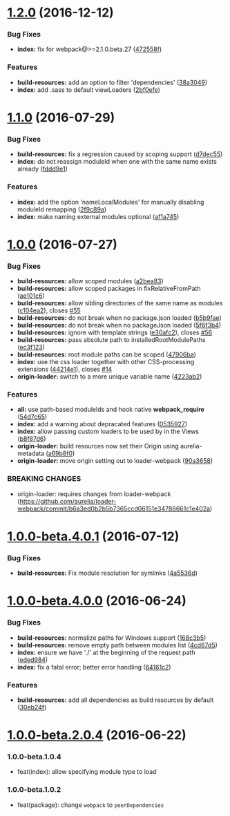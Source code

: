 <a name="1.2.0"></a>
# [1.2.0](https://github.com/aurelia/webpack-plugin/compare/1.1.0...v1.2.0) (2016-12-12)


### Bug Fixes

* **index:** fix for webpack@>=2.1.0.beta.27 ([472558f](https://github.com/aurelia/webpack-plugin/commit/472558f))


### Features

* **build-resources:** add an option to filter 'dependencies' ([38a3049](https://github.com/aurelia/webpack-plugin/commit/38a3049))
* **index:** add .sass to default viewLoaders ([2bf0efe](https://github.com/aurelia/webpack-plugin/commit/2bf0efe))



<a name="1.1.0"></a>
# [1.1.0](https://github.com/aurelia/webpack-plugin/compare/1.0.0...v1.1.0) (2016-07-29)


### Bug Fixes

* **build-resources:** fix a regression caused by scoping support ([d7dec55](https://github.com/aurelia/webpack-plugin/commit/d7dec55))
* **index:** do not reassign moduleId when one with the same name exists already ([fddd9e1](https://github.com/aurelia/webpack-plugin/commit/fddd9e1))


### Features

* **index:** add the option 'nameLocalModules' for manually disabling moduleId remapping ([2f9c89a](https://github.com/aurelia/webpack-plugin/commit/2f9c89a))
* **index:** make naming external modules optional ([af1a745](https://github.com/aurelia/webpack-plugin/commit/af1a745))



<a name="1.0.0"></a>
# [1.0.0](https://github.com/aurelia/webpack-plugin/compare/1.0.0-beta.4.0.1...v1.0.0) (2016-07-27)


### Bug Fixes

* **build-resources:** allow scoped modules ([a2bea83](https://github.com/aurelia/webpack-plugin/commit/a2bea83))
* **build-resources:** allow scoped packages in fixRelativeFromPath ([ae101c6](https://github.com/aurelia/webpack-plugin/commit/ae101c6))
* **build-resources:** allow sibling directories of the same name as modules ([c104ea2](https://github.com/aurelia/webpack-plugin/commit/c104ea2)), closes [#55](https://github.com/aurelia/webpack-plugin/issues/55)
* **build-resources:** do not break when no package.json loaded ([b5b9fae](https://github.com/aurelia/webpack-plugin/commit/b5b9fae))
* **build-resources:** do not break when no packageJson loaded ([5f6f3b4](https://github.com/aurelia/webpack-plugin/commit/5f6f3b4))
* **build-resources:** ignore <require> with template strings ([e30afc2](https://github.com/aurelia/webpack-plugin/commit/e30afc2)), closes [#56](https://github.com/aurelia/webpack-plugin/issues/56)
* **build-resources:** pass absolute path to installedRootModulePaths ([ec3f123](https://github.com/aurelia/webpack-plugin/commit/ec3f123))
* **build-resources:** root module paths can be scoped ([47906ba](https://github.com/aurelia/webpack-plugin/commit/47906ba))
* **index:** use the css loader together with other CSS-processing extensions ([44214e1](https://github.com/aurelia/webpack-plugin/commit/44214e1)), closes [#14](https://github.com/aurelia/webpack-plugin/issues/14)
* **origin-loader:** switch to a more unique variable name ([4223ab2](https://github.com/aurelia/webpack-plugin/commit/4223ab2))


### Features

* **all:** use path-based moduleIds and hook native __webpack_require__ ([54d7c65](https://github.com/aurelia/webpack-plugin/commit/54d7c65))
* **index:** add a warning about depracated features ([0535927](https://github.com/aurelia/webpack-plugin/commit/0535927))
* **index:** allow passing custom loaders to be used by in the Views ([b8f87d6](https://github.com/aurelia/webpack-plugin/commit/b8f87d6))
* **origin-loader:** build resources now set their Origin using aurelia-metadata ([a69b8f0](https://github.com/aurelia/webpack-plugin/commit/a69b8f0))
* **origin-loader:** move origin setting out to loader-webpack ([90a3658](https://github.com/aurelia/webpack-plugin/commit/90a3658))


### BREAKING CHANGES

* origin-loader: requires changes from loader-webpack (https://github.com/aurelia/loader-webpack/commit/b6a3ed0b2b5b7365ccd06151e34786661c1e402a)



<a name="1.0.0-beta.4.0.1"></a>
# [1.0.0-beta.4.0.1](https://github.com/aurelia/webpack-plugin/compare/1.0.0-beta.4.0.0...v1.0.0-beta.4.0.1) (2016-07-12)


### Bug Fixes

* **build-resources:** Fix module resolution for symlinks ([4a5536d](https://github.com/aurelia/webpack-plugin/commit/4a5536d))



<a name="1.0.0-beta.4.0.0"></a>
# [1.0.0-beta.4.0.0](https://github.com/aurelia/webpack-plugin/compare/1.0.0-beta.3.0.0...v1.0.0-beta.4.0.0) (2016-06-24)


### Bug Fixes

* **build-resources:** normalize paths for Windows support ([168c3b5](https://github.com/aurelia/webpack-plugin/commit/168c3b5))
* **build-resources:** remove empty path between modules list ([4cd67d5](https://github.com/aurelia/webpack-plugin/commit/4cd67d5))
* **index:** ensure we have './' at the beginning of the request path ([eded984](https://github.com/aurelia/webpack-plugin/commit/eded984))
* **index:** fix a fatal error; better error handling ([64161c2](https://github.com/aurelia/webpack-plugin/commit/64161c2))


### Features

* **build-resources:** add all dependencies as build resources by default ([30eb24f](https://github.com/aurelia/webpack-plugin/commit/30eb24f))



<a name="1.0.0-beta.2.0.4"></a>
# [1.0.0-beta.2.0.4](https://github.com/aurelia/webpack-plugin/compare/1.0.0-beta.2.0.3...v1.0.0-beta.2.0.4) (2016-06-22)



### 1.0.0-beta.1.0.4

* feat(index): allow specifying module type to load

### 1.0.0-beta.1.0.2

* feat(package): change `webpack` to `peerDependencies`
